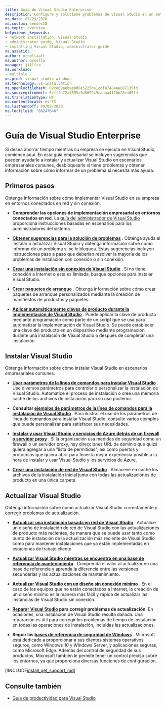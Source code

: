 ```yaml
---
title: Guía de Visual Studio Enterprise
description: Configure y solucione problemas de Visual Studio en un entorno empresarial.
ms.date: 07/29/2020
ms.custom: seodec18
ms.topic: overview
helpviewer_keywords:
- network installation, Visual Studio
- administrator guide, Visual Studio
- installing Visual Studio, administrator guide
ms.assetid: ''
author: ornellaalt
ms.author: ornella
manager: jillfra
ms.workload:
- multiple
ms.prod: visual-studio-windows
ms.technology: vs-installation
ms.openlocfilehash: 02ce09aebae0d6e5225ba1cdfa7484aa887135fd
ms.sourcegitcommit: 6cfffa72af599a9d667249caaaa411bb28ea69fd
ms.translationtype: HT
ms.contentlocale: es-ES
ms.lasthandoff: 09/02/2020
ms.locfileid: "88247646"
---
```

# <a name="visual-studio-enterprise-guide"></a>Guía de Visual Studio Enterprise
Si desea ahorrar tiempo mientras su empresa se ejecuta en Visual Studio, comience aquí. En esta guía empresarial se incluyen sugerencias que pueden ayudarle a instalar y actualizar Visual Studio en escenarios empresariales comunes, desbloquearle si tiene problemas y obtener información sobre cómo informar de un problema si necesita más ayuda. 

## <a name="get-started"></a>Primeros pasos 
Obtenga información sobre cómo implementar Visual Studio en su empresa en entornos conectados en red y sin conexión. 

- **Comprender las opciones de implementación empresarial en entornos conectados en red**. La [guía del administrador de Visual Studio](visual-studio-administrator-guide.md) proporciona instrucciones basadas en escenarios para los administradores del sistema. 

- **[Obtener sugerencias para la solución de problemas](troubleshooting-installation-issues.md)** . Obtenga ayuda al instalar o actualizar Visual Studio y obtenga información sobre cómo informar de un problema si se le bloquea. Estas sugerencias incluyen instrucciones paso a paso que deberían resolver la mayoría de los problemas de instalación con conexión o sin conexión. 

- **[Crear una instalación sin conexión de Visual Studio](create-an-offline-installation-of-visual-studio.md)** . Si no tiene conexión a Internet o esta es limitada, busque opciones para instalar Visual Studio. 

- **[Crear paquetes de arranque](../deployment/creating-bootstrapper-packages.md)** . Obtenga información sobre cómo crear paquetes de arranque personalizados mediante la creación de manifiestos de productos y paquetes. 

- **[Aplicar automáticamente claves de producto durante la implementación de Visual Studio](automatically-apply-product-keys-when-deploying-visual-studio.md)** . Puede aplicar la clave de producto mediante programación como parte de un script que se usa para automatizar la implementación de Visual Studio. Se puede establecer una clave del producto en un dispositivo mediante programación durante una instalación de Visual Studio o después de completar una instalación. 

## <a name="install-visual-studio"></a>Instalar Visual Studio 

Obtenga información sobre cómo instalar Visual Studio en escenarios empresariales comunes. 

- **[Usar parámetros de la línea de comandos para instalar Visual Studio](use-command-line-parameters-to-install-visual-studio.md)** . Use diversos parámetros para controlar o personalizar la instalación de Visual Studio. Automatice el proceso de instalación o cree una memoria caché de los archivos de instalación para su uso posterior. 

- **Consultar [ejemplos de parámetros de la línea de comandos para la instalación de Visual Studio](command-line-parameter-examples.md)** . Para ilustrar el uso de los parámetros de línea de comandos para instalar Visual Studio, consulte varios ejemplos que puede personalizar para satisfacer sus necesidades. 

- **[Instalar y usar Visual Studio y servicios de Azure detrás de un firewall o servidor proxy](install-and-use-visual-studio-behind-a-firewall-or-proxy-server.md)** . Si la organización usa medidas de seguridad como un firewall o un servidor proxy, hay direcciones URL de dominio que quizá quiera agregar a una "lista de permitidas", así como puertos y protocolos que quiera abrir para tener la mejor experiencia posible a la hora de instalar y usar Visual Studio y los servicios de Azure. 

- **[Crear una instalación de red de Visual Studio](create-a-network-installation-of-visual-studio.md)** . Almacene en caché los archivos de la instalación inicial junto con todas las actualizaciones de producto en una única carpeta.  

## <a name="update-visual-studio"></a>Actualizar Visual Studio 

Obtenga información sobre cómo actualizar Visual Studio correctamente y corregir problemas de actualización. 

- **[Actualizar una instalación basada en red de Visual Studio](update-a-network-installation-of-visual-studio.md)** . Actualice un diseño de instalación de red de Visual Studio con las actualizaciones de producto más recientes, de manera que se puede usar tanto como punto de instalación de la actualización más reciente de Visual Studio como para mantener instalaciones que ya están implementadas en estaciones de trabajo cliente.

- **[Actualizar Visual Studio mientras se encuentra en una base de referencia de mantenimiento](update-servicing-baseline.md)** . Comprenda el valor al actualizar en una base de referencia y aprenda la diferencia entre las versiones secundarias y las actualizaciones de mantenimiento. 

- **[Actualizar Visual Studio con un diseño sin conexión mínimo](update-minimal-layout.md)** . En el caso de los equipos que no están conectados a Internet, la creación de un diseño mínimo es la manera más fácil y rápida de actualizar las instancias de Visual Studio sin conexión.

- **[Reparar Visual Studio](repair-visual-studio.md) para corregir problemas de actualización**. En ocasiones, una instalación de Visual Studio resulta dañada. Una reparación es útil para corregir los problemas de tiempo de instalación en todas las operaciones de instalación, incluidas las actualizaciones. 

- **Seguir las [bases de referencia de seguridad de Windows](https://docs.microsoft.com/windows/security/threat-protection/windows-security-baselines)** . Microsoft está dedicado a proporcionar a sus clientes sistemas operativos seguros, como Windows 10 y Windows Server, y aplicaciones seguras, como Microsoft Edge. Además del control de seguridad de sus productos, Microsoft también le permite tener un control preciso sobre los entornos, ya que proporciona diversas funciones de configuración. 

[!INCLUDE[install_get_support_md](includes/install_get_support_md.md)]

## <a name="see-also"></a>Consulte también 

- [Guía de productividad para Visual Studio](../ide/productivity-features.md)
